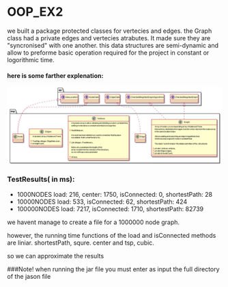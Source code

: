 # OOP_EX2

we built a package protected classes for vertecies and edges.
the Graph class had a private edges and vertecies atrabutes.
It made sure they are "syncronised" with one another.
this data structures are semi-dynamic and allow to preforme basic operation
required for the project in constant or logorithmic time.

#### here is some farther explenation:

![github-small](https://github.com/sonyamonyaa/OOP_EX2/blob/main/src/UMLs/Ex2_uml.png)


### TestResults( in ms):

+ 1000NODES
load: 216, 
center: 1750, 
isConnected: 0, 
shortestPath: 28
+ 10000NODES
load: 533, 
isConnected: 62, 
shortestPath: 424 
+ 100000NODES
load: 7217, 
isConnected: 1710, 
shortestPath: 82739


we havent manage to create a file for a 1000000 node graph.

however, the running time functions of the load and isConnected methods are liniar.
shortestPath, squre.
center and tsp, cubic.

so we can approximate the results



###Note!
when running the jar file you must enter as input the full directory of the jason file

